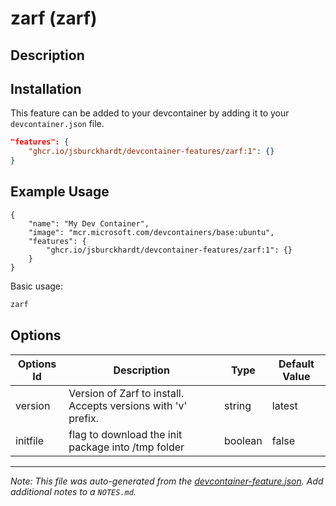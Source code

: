 
# zarf (zarf)



## Description



## Installation

This feature can be added to your devcontainer by adding it to your `devcontainer.json` file.

```json
"features": {
    "ghcr.io/jsburckhardt/devcontainer-features/zarf:1": {}
}
```

## Example Usage

```jsonc
{
    "name": "My Dev Container",
    "image": "mcr.microsoft.com/devcontainers/base:ubuntu",
    "features": {
        "ghcr.io/jsburckhardt/devcontainer-features/zarf:1": {}
    }
}
```

Basic usage:

```bash
zarf
```
## Options

| Options Id | Description | Type | Default Value |
|-----|-----|-----|-----|
| version | Version of Zarf to install. Accepts versions with 'v' prefix. | string | latest |
| initfile | flag to download the init package into /tmp folder | boolean | false |



---

_Note: This file was auto-generated from the [devcontainer-feature.json](https://github.com/jsburckhardt/devcontainer-features/blob/main/src/zarf/devcontainer-feature.json).  Add additional notes to a `NOTES.md`._
